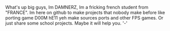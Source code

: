 What's up big guys,
Im DAMNERZ,
Im a fricking french student from "FRANCE".
Im here on github to make projects that nobody make before like porting game D00M hE11 yeh make sources ports and other FPS games.
Or just share some school projects.
Maybe it will help you. '-'
<!---
Damnerz/Damnerz is a ✨ special ✨ repository because its `README.md` (this file) appears on your GitHub profile.
You can click the Preview link to take a look at your changes.
--->
